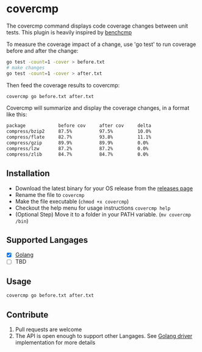 # covercmp
The covercmp command displays code coverage changes between unit tests.
This plugin is heavily inspired by [benchcmp](https://godoc.org/golang.org/x/tools/cmd/benchcmp)

To measure the coverage impact of a change, use 'go test' to run coverage before and after the change:
```bash
go test -count=1 -cover > before.txt
# make changes
go test -count=1 -cover > after.txt
```

Then feed the coverage results to covercmp:
```bash
covercmp go before.txt after.txt
```

Covercmp will summarize and display the coverage changes, in a format like this:
```bash
package            before cov     after cov     delta
compress/bzip2     87.5%          97.5%         10.0%
compress/flate     82.7%          93.8%         11.1%
compress/gzip      89.9%          89.9%         0.0%
compress/lzw       87.2%          87.2%         0.0%
compress/zlib      84.7%          84.7%         0.0%
```

## Installation
- Download the latest binary for your OS release from the [releases page](https://github.com/arithran/covercmp/releases)
- Rename the file to `covercmp`
- Make the file executable (`chmod +x covercmp`)
- Checkout the help menu for usage instructions `covercmp help`
- (Optional Step) Move it to a folder in your PATH variable. (`mv covercmp /bin`)


## Supported Langages

- [x] [Golang](./driver/golang)
- [ ] TBD

## Usage
```bash
covercmp go before.txt after.txt
```

## Contribute
1. Pull requests are welcome
2. The API is open enough to support other Langages. See [Golang driver](./driver/golang) implementation for more details

